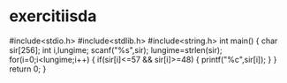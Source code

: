 # exercitiisda
#include<stdio.h>
#include<stdlib.h>
#include<string.h>
int main()
{
    char sir[256];
    int i,lungime;
    scanf("%s",sir);
    lungime=strlen(sir);
    for(i=0;i<lungime;i++)
    {
        if(sir[i]<=57 && sir[i]>=48)
        {
            printf("%c",sir[i]);
        }
    }
    return 0;
}
